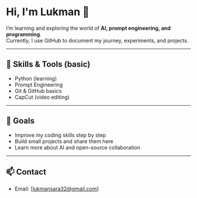 # Hi, I'm Lukman 👋  

I’m learning and exploring the world of **AI, prompt engineering, and programming**.  
Currently, I use GitHub to document my journey, experiments, and projects.  

---

## 🔧 Skills & Tools (basic)  
- Python (learning)  
- Prompt Engineering  
- Git & GitHub basics  
- CapCut (video editing)  

---

## 🌱 Goals  
- Improve my coding skills step by step  
- Build small projects and share them here  
- Learn more about AI and open-source collaboration  

---

## 📫 Contact  
- Email: [lukmansara32@gmail.com]
